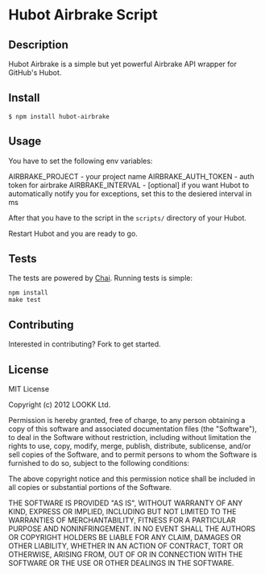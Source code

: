# Hubot Airbrake Script

## Description

Hubot Airbrake is a simple but yet powerful Airbrake API wrapper for GitHub's Hubot.

## Install

```
$ npm install hubot-airbrake
```

## Usage

You have to set the following env variables:

AIRBRAKE_PROJECT - your project name
AIRBRAKE_AUTH_TOKEN - auth token for airbrake
AIRBRAKE_INTERVAL - [optional] if you want Hubot to automatically notify you for exceptions, set this to the desiered interval in ms

After that you have to the script in the `scripts/` directory of your Hubot.

Restart Hubot and you are ready to go.

## Tests

The tests are powered by [Chai](http://chaijs.com). Running tests is simple:

    npm install
    make test

## Contributing

Interested in contributing? Fork to get started.

## License

MIT License

Copyright (c) 2012 LOOKK Ltd.

Permission is hereby granted, free of charge, to any person obtaining a copy of
this software and associated documentation files (the "Software"), to deal in
the Software without restriction, including without limitation the rights to
use, copy, modify, merge, publish, distribute, sublicense, and/or sell copies
of the Software, and to permit persons to whom the Software is furnished to do
so, subject to the following conditions:

The above copyright notice and this permission notice shall be included in all
copies or substantial portions of the Software.

THE SOFTWARE IS PROVIDED "AS IS", WITHOUT WARRANTY OF ANY KIND, EXPRESS OR
IMPLIED, INCLUDING BUT NOT LIMITED TO THE WARRANTIES OF MERCHANTABILITY,
FITNESS FOR A PARTICULAR PURPOSE AND NONINFRINGEMENT. IN NO EVENT SHALL THE
AUTHORS OR COPYRIGHT HOLDERS BE LIABLE FOR ANY CLAIM, DAMAGES OR OTHER
LIABILITY, WHETHER IN AN ACTION OF CONTRACT, TORT OR OTHERWISE, ARISING FROM,
OUT OF OR IN CONNECTION WITH THE SOFTWARE OR THE USE OR OTHER DEALINGS IN THE
SOFTWARE.
